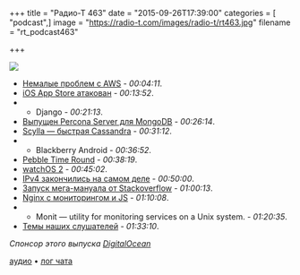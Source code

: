 +++
title = "Радио-Т 463"
date = "2015-09-26T17:39:00"
categories = [ "podcast",]
image = "https://radio-t.com/images/radio-t/rt463.jpg"
filename = "rt_podcast463"

+++

![](https://radio-t.com/images/radio-t/rt463.jpg)

- [Немалые проблем с AWS](http://searchaws.techtarget.com/news/4500253914/Cascading-AWS-outage-stokes-cloud-fears) - *00:04:11*.
- [iOS App Store атакован](http://www.theglobeandmail.com/report-on-business/international-business/us-business/apples-ios-app-store-suffers-first-major-at) - *00:13:52*.
- * Django - *00:21:13*.
- [Выпущен Percona Server для MongoDB](http://www.opennet.ru/opennews/art.shtml?num=43008) - *00:26:14*.
- [Scylla — быстрая Cassandra](http://www.zdnet.com/article/kvm-creators-open-source-fast-cassandra-drop-in-replacement-scylla/) - *00:31:12*.
- * Blackberry Android - *00:36:52*.
- [Pebble Time Round](https://pebble.com) - *00:38:19*.
- [watchOS 2](http://thenextweb.com/insider/2015/09/21/watchos-2-review-apple-watchs-true-killer-feature-is-its-operating-system/) - *00:45:02*.
- [IPv4 закончились на самом деле](http://arstechnica.com/business/2015/09/north-america-is-out-of-ipv4-addresses-for-really-real-this-time/) - *00:50:00*.
- [Запуск мега-мануала от Stackoverflow](http://habrahabr.ru/post/266731/) - *01:00:13*.
- [Nginx с мониторингом и JS](http://www.infoworld.com/article/2986138/web-applications/nginx-web-server-goes-dynamic-adds-monitoring.html) - *01:10:08*.
- * Monit — utility for monitoring services on a Unix system. - *01:20:35*.
- [Темы наших слушателей](https://radio-t.com/p/2015/09/22/prep-463/) - *01:33:10*.

_Спонсор этого выпуска [DigitalOcean](https://do.co/radiot)_

[аудио](https://cdn.radio-t.com/rt_podcast463.mp3) • [лог чата](http://chat.radio-t.com/logs/radio-t-463.html)
<audio src="https://cdn.radio-t.com/rt_podcast463.mp3" preload="none"></audio>
